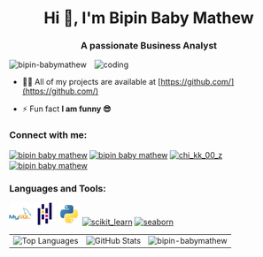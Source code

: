 <h1 align="center">Hi 👋, I'm Bipin Baby Mathew</h1>
<h3 align="center">A passionate Business Analyst</h3>
<img align="right" alt="coding" width="350" src="https://camo.githubusercontent.com/4d9f5ecceb711eec6e2018f38a5677dc657c9738d4a65ba3b928c41c0a45b439/68747470733a2f2f6d69726f2e6d656469756d2e636f6d2f6d61782f313336302f302a37513379765349765f7430696f4a2d5a2e676966" />

<p align="left"> <img src="https://komarev.com/ghpvc/?username=bipin-babymathew&label=Profile%20views&color=0e75b6&style=flat" alt="bipin-babymathew" /> </p>

- 👨‍💻 All of my projects are available at [https://github.com/](https://github.com/)

- ⚡ Fun fact **I am funny 😎**

<h3 align="left">Connect with me:</h3>
<p align="left">
<a href="https://linkedin.com/in/bipin baby mathew" target="blank"><img align="center" src="https://raw.githubusercontent.com/rahuldkjain/github-profile-readme-generator/master/src/images/icons/Social/linked-in-alt.svg" alt="bipin baby mathew" height="30" width="40" /></a>
<a href="https://kaggle.com/bipin baby mathew" target="blank"><img align="center" src="https://raw.githubusercontent.com/rahuldkjain/github-profile-readme-generator/master/src/images/icons/Social/kaggle.svg" alt="bipin baby mathew" height="30" width="40" /></a>
<a href="https://instagram.com/chi_kk_00_z" target="blank"><img align="center" src="https://raw.githubusercontent.com/rahuldkjain/github-profile-readme-generator/master/src/images/icons/Social/instagram.svg" alt="chi_kk_00_z" height="30" width="40" /></a>
<a href="https://www.hackerrank.com/bipin baby mathew" target="blank"><img align="center" src="https://raw.githubusercontent.com/rahuldkjain/github-profile-readme-generator/master/src/images/icons/Social/hackerrank.svg" alt="bipin baby mathew" height="30" width="40" /></a>
</p>

<h3 align="left">Languages and Tools:</h3>
<p align="left">
  <a href="https://www.mysql.com/" target="_blank" rel="noreferrer"><img src="https://raw.githubusercontent.com/devicons/devicon/master/icons/mysql/mysql-original-wordmark.svg" alt="mysql" width="40" height="40" /></a>
  <a href="https://pandas.pydata.org/" target="_blank" rel="noreferrer"><img src="https://raw.githubusercontent.com/devicons/devicon/2ae2a900d2f041da66e950e4d48052658d850630/icons/pandas/pandas-original.svg" alt="pandas" width="40" height="40" /></a>
  <a href="https://www.python.org" target="_blank" rel="noreferrer"><img src="https://raw.githubusercontent.com/devicons/devicon/master/icons/python/python-original.svg" alt="python" width="40" height="40" /></a>
  <a href="https://scikit-learn.org/" target="_blank" rel="noreferrer"><img src="https://upload.wikimedia.org/wikipedia/commons/0/05/Scikit_learn_logo_small.svg" alt="scikit_learn" width="40" height="40" /></a>
  <a href="https://seaborn.pydata.org/" target="_blank" rel="noreferrer"><img src="https://seaborn.pydata.org/_images/logo-mark-lightbg.svg" alt="seaborn" width="40" height="40" /></a>
</p>

<!-- GitHub Stats Section in a Single Row -->
<table>
  <tr>
    <td><img src="https://github-readme-stats.vercel.app/api/top-langs?username=bipin-babymathew&show_icons=true&locale=en&layout=compact" alt="Top Languages" height="200" width="300" /></td>
    <td><img src="https://github-readme-stats.vercel.app/api?username=bipin-babymathew&show_icons=true&locale=en" alt="GitHub Stats" height="200" width="300" /></td>
    <td><img src="https://github-readme-streak-stats.herokuapp.com/?user=bipin-babymathew&" alt="bipin-babymathew" alt="GitHub Streak" height="200" width="300" /></td>
  </tr>
</table>
